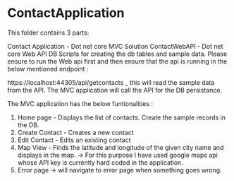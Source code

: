 # ContactApplication

This folder contains 3 parts:

Contact Application - Dot net core MVC Solution
ContactWebAPI - Dot net core Web API
DB Scripts for creating the db tables and sample data.
Please ensure to run the Web api first and then ensure that the api is running in the below mentioned endpoint :

https://localhost:44305/api/getcontacts _ this will read the sample data from the API.
The MVC application will call the API for the DB persistance.

The MVC application has the below funtionalities :

1. Home page - Displays the list of contacts. Create the sample records in the DB.
2. Create Contact - Creates a new contact
3. Edit Contact - Edits an existing contact
4. Map View - Finds the latitude and longitude of the given city name and displays in the map. -> For this purpose I have used google maps api whose API key is currently hard coded in the application.
5. Error page -> will navigate to error page when something goes wrong.
